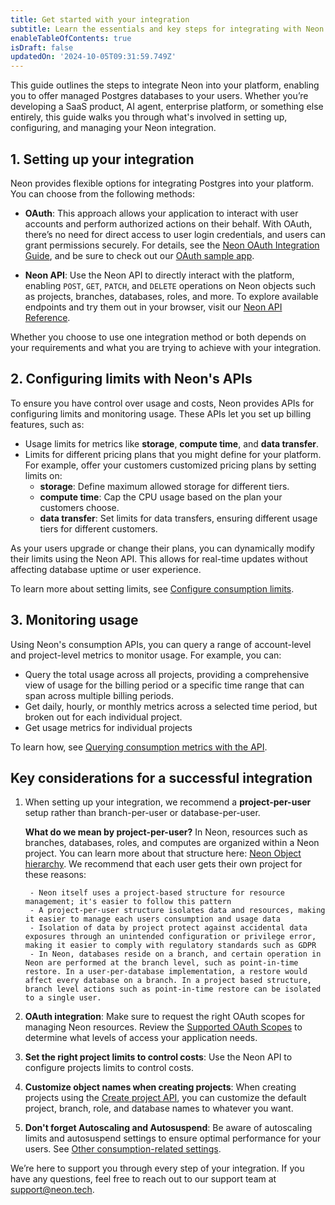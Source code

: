 ```yaml
---
title: Get started with your integration
subtitle: Learn the essentials and key steps for integrating with Neon
enableTableOfContents: true
isDraft: false
updatedOn: '2024-10-05T09:31:59.749Z'
---
```


This guide outlines the steps to integrate Neon into your platform, enabling you to offer managed Postgres databases to your users. Whether you’re developing a SaaS product, AI agent, enterprise platform, or something else entirely, this guide walks you through what's involved in setting up, configuring, and managing your Neon integration.

## 1. Setting up your integration

Neon provides flexible options for integrating Postgres into your platform. You can choose from the following methods:

- **OAuth**: This approach allows your application to interact with user accounts and perform authorized actions on their behalf. With OAuth, there’s no need for direct access to user login credentials, and users can grant permissions securely. For details, see the [Neon OAuth Integration Guide](/docs/guides/oauth-integration), and be sure to check out our [OAuth sample app](https://github.com/neondatabase/neon-branches-visualizer).

- **Neon API**: Use the Neon API to directly interact with the platform, enabling `POST`, `GET`, `PATCH`, and `DELETE` operations on Neon objects such as projects, branches, databases, roles, and more. To explore available endpoints and try them out in your browser, visit our [Neon API Reference](https://api-docs.neon.tech/reference/getting-started-with-neon-api).

Whether you choose to use one integration method or both depends on your requirements and what you are trying to achieve with your integration.

## 2. Configuring limits with Neon's APIs

To ensure you have control over usage and costs, Neon provides APIs for configuring limits and monitoring usage. These APIs let you set up billing features, such as:

- Usage limits for metrics like **storage**, **compute time**, and **data transfer**.
- Limits for different pricing plans that you might define for your platform. For example, offer your customers customized pricing plans by setting limits on:
    - **storage**: Define maximum allowed storage for different tiers.
    - **compute time**: Cap the CPU usage based on the plan your customers choose.
    - **data transfer**: Set limits for data transfers, ensuring different usage tiers for different customers.

As your users upgrade or change their plans, you can dynamically modify their limits using the Neon API. This allows for real-time updates without affecting database uptime or user experience.

To learn more about setting limits, see [Configure consumption limits](#/docs/guides/partner-billing).

## 3. Monitoring usage

Using Neon's consumption APIs, you can query a range of account-level and project-level metrics to monitor usage. For example, you can:

- Query the total usage across all projects, providing a comprehensive view of usage for the billing period or a specific time range that can span across multiple billing periods.
- Get daily, hourly, or monthly metrics across a selected time period, but broken out for each individual project.
- Get usage metrics for individual projects

To learn how, see [Querying consumption metrics with the API](/docs/guides/metrics-api).

## Key considerations for a successful integration

1. When setting up your integration, we recommend a **project-per-user** setup rather than branch-per-user or database-per-user.

    **What do we mean by project-per-user?** In Neon, resources such as branches, databases, roles, and computes are organized within a Neon project. You can learn more about that structure here: [Neon Object hierarchy](https://neon.tech/docs/manage/overview). We recommend that each user gets their own project for these reasons:

        - Neon itself uses a project-based structure for resource management; it's easier to follow this pattern
        - A project-per-user structure isolates data and resources, making it easier to manage each users consumption and usage data
        - Isolation of data by project protect against accidental data exposures through an unintended configuration or privilege error, making it easier to comply with regulatory standards such as GDPR
        - In Neon, databases reside on a branch, and certain operation in Neon are performed at the branch level, such as point-in-time restore. In a user-per-database implementation, a restore would affect every database on a branch. In a project based structure, branch level actions such as point-in-time restore can be isolated to a single user.

1. **OAuth integration**: Make sure to request the right OAuth scopes for managing Neon resources. Review the [Supported OAuth Scopes](/docs/guides/oauth-integration#supported-oauth-scopes) to determine what levels of access your application needs.
1. **Set the right project limits to control costs**: Use the Neon API to configure projects limits to control costs.
1. **Customize object names when creating projects**: When creating projects using the [Create project API](https://api-docs.neon.tech/reference/createproject), you can customize the default project, branch, role, and database names to whatever you want.
1. **Don't forget Autoscaling and Autosuspend**: Be aware of autoscaling limits and autosuspend settings to ensure optimal performance for your users. See [Other consumption-related settings](/docs/guides/partner-billing#other-consumption-related-settings).

We’re here to support you through every step of your integration. If you have any questions, feel free to reach out to our support team at [support@neon.tech](mailto:support@neon.tech).
